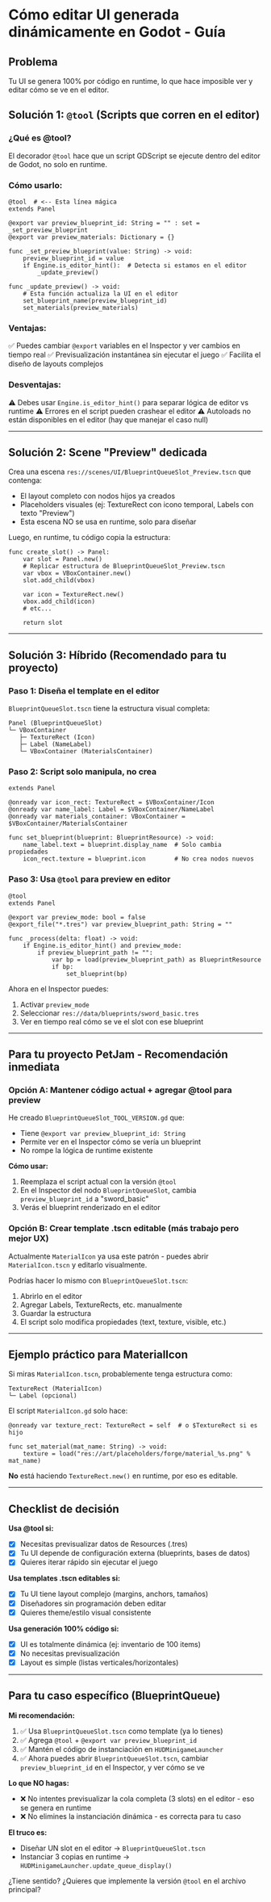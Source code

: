 # Cómo editar UI generada dinámicamente en Godot - Guía

## Problema
Tu UI se genera 100% por código en runtime, lo que hace imposible ver y editar cómo se ve en el editor.

## Solución 1: `@tool` (Scripts que corren en el editor)

### ¿Qué es @tool?
El decorador `@tool` hace que un script GDScript se ejecute dentro del editor de Godot, no solo en runtime.

### Cómo usarlo:

```gdscript
@tool  # <-- Esta línea mágica
extends Panel

@export var preview_blueprint_id: String = "" : set = _set_preview_blueprint
@export var preview_materials: Dictionary = {}

func _set_preview_blueprint(value: String) -> void:
    preview_blueprint_id = value
    if Engine.is_editor_hint():  # Detecta si estamos en el editor
        _update_preview()

func _update_preview() -> void:
    # Esta función actualiza la UI en el editor
    set_blueprint_name(preview_blueprint_id)
    set_materials(preview_materials)
```

### Ventajas:
✅ Puedes cambiar `@export` variables en el Inspector y ver cambios en tiempo real
✅ Previsualización instantánea sin ejecutar el juego
✅ Facilita el diseño de layouts complejos

### Desventajas:
⚠️ Debes usar `Engine.is_editor_hint()` para separar lógica de editor vs runtime
⚠️ Errores en el script pueden crashear el editor
⚠️ Autoloads no están disponibles en el editor (hay que manejar el caso null)

---

## Solución 2: Scene "Preview" dedicada

Crea una escena `res://scenes/UI/BlueprintQueueSlot_Preview.tscn` que contenga:
- El layout completo con nodos hijos ya creados
- Placeholders visuales (ej: TextureRect con icono temporal, Labels con texto "Preview")
- Esta escena NO se usa en runtime, solo para diseñar

Luego, en runtime, tu código copia la estructura:

```gdscript
func create_slot() -> Panel:
    var slot = Panel.new()
    # Replicar estructura de BlueprintQueueSlot_Preview.tscn
    var vbox = VBoxContainer.new()
    slot.add_child(vbox)
    
    var icon = TextureRect.new()
    vbox.add_child(icon)
    # etc...
    
    return slot
```

---

## Solución 3: Híbrido (Recomendado para tu proyecto)

### Paso 1: Diseña el template en el editor
`BlueprintQueueSlot.tscn` tiene la estructura visual completa:
```
Panel (BlueprintQueueSlot)
└─ VBoxContainer
   ├─ TextureRect (Icon)
   ├─ Label (NameLabel)
   └─ VBoxContainer (MaterialsContainer)
```

### Paso 2: Script solo manipula, no crea
```gdscript
extends Panel

@onready var icon_rect: TextureRect = $VBoxContainer/Icon
@onready var name_label: Label = $VBoxContainer/NameLabel
@onready var materials_container: VBoxContainer = $VBoxContainer/MaterialsContainer

func set_blueprint(blueprint: BlueprintResource) -> void:
    name_label.text = blueprint.display_name  # Solo cambia propiedades
    icon_rect.texture = blueprint.icon        # No crea nodos nuevos
```

### Paso 3: Usa `@tool` para preview en editor
```gdscript
@tool
extends Panel

@export var preview_mode: bool = false
@export_file("*.tres") var preview_blueprint_path: String = ""

func _process(delta: float) -> void:
    if Engine.is_editor_hint() and preview_mode:
        if preview_blueprint_path != "":
            var bp = load(preview_blueprint_path) as BlueprintResource
            if bp:
                set_blueprint(bp)
```

Ahora en el Inspector puedes:
1. Activar `preview_mode`
2. Seleccionar `res://data/blueprints/sword_basic.tres`
3. Ver en tiempo real cómo se ve el slot con ese blueprint

---

## Para tu proyecto PetJam - Recomendación inmediata

### Opción A: Mantener código actual + agregar @tool para preview
He creado `BlueprintQueueSlot_TOOL_VERSION.gd` que:
- Tiene `@export var preview_blueprint_id: String`
- Permite ver en el Inspector cómo se vería un blueprint
- No rompe la lógica de runtime existente

**Cómo usar:**
1. Reemplaza el script actual con la versión `@tool`
2. En el Inspector del nodo `BlueprintQueueSlot`, cambia `preview_blueprint_id` a "sword_basic"
3. Verás el blueprint renderizado en el editor

### Opción B: Crear template .tscn editable (más trabajo pero mejor UX)

Actualmente `MaterialIcon` ya usa este patrón - puedes abrir `MaterialIcon.tscn` y editarlo visualmente.

Podrías hacer lo mismo con `BlueprintQueueSlot.tscn`:
1. Abrirlo en el editor
2. Agregar Labels, TextureRects, etc. manualmente
3. Guardar la estructura
4. El script solo modifica propiedades (text, texture, visible, etc.)

---

## Ejemplo práctico para MaterialIcon

Si miras `MaterialIcon.tscn`, probablemente tenga estructura como:
```
TextureRect (MaterialIcon)
└─ Label (opcional)
```

El script `MaterialIcon.gd` solo hace:
```gdscript
@onready var texture_rect: TextureRect = self  # o $TextureRect si es hijo

func set_material(mat_name: String) -> void:
    texture = load("res://art/placeholders/forge/material_%s.png" % mat_name)
```

**No** está haciendo `TextureRect.new()` en runtime, por eso es editable.

---

## Checklist de decisión

**Usa @tool si:**
- [x] Necesitas previsualizar datos de Resources (.tres)
- [x] Tu UI depende de configuración externa (blueprints, bases de datos)
- [x] Quieres iterar rápido sin ejecutar el juego

**Usa templates .tscn editables si:**
- [x] Tu UI tiene layout complejo (margins, anchors, tamaños)
- [x] Diseñadores sin programación deben editar
- [x] Quieres theme/estilo visual consistente

**Usa generación 100% código si:**
- [x] UI es totalmente dinámica (ej: inventario de 100 items)
- [x] No necesitas previsualización
- [x] Layout es simple (listas verticales/horizontales)

---

## Para tu caso específico (BlueprintQueue)

**Mi recomendación:**
1. ✅ Usa `BlueprintQueueSlot.tscn` como template (ya lo tienes)
2. ✅ Agrega `@tool` + `@export var preview_blueprint_id`
3. ✅ Mantén el código de instanciación en `HUDMinigameLauncher`
4. ✅ Ahora puedes abrir `BlueprintQueueSlot.tscn`, cambiar `preview_blueprint_id` en el Inspector, y ver cómo se ve

**Lo que NO hagas:**
- ❌ No intentes previsualizar la cola completa (3 slots) en el editor - eso se genera en runtime
- ❌ No elimines la instanciación dinámica - es correcta para tu caso

**El truco es:**
- Diseñar UN slot en el editor → `BlueprintQueueSlot.tscn`
- Instanciar 3 copias en runtime → `HUDMinigameLauncher.update_queue_display()`

¿Tiene sentido? ¿Quieres que implemente la versión `@tool` en el archivo principal?
